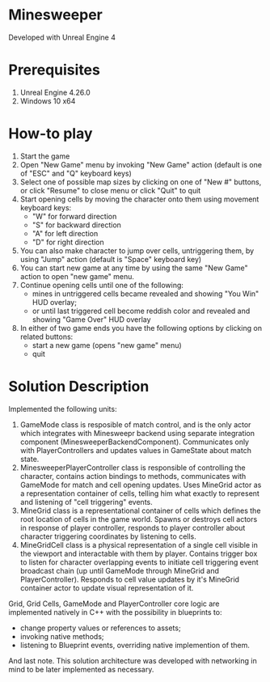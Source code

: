# Minesweeper

Developed with Unreal Engine 4

# Prerequisites

1. Unreal Engine 4.26.0
2. Windows 10 x64

# How-to play

1. Start the game
2. Open "New Game" menu by invoking "New Game" action (default is one of "ESC" and "Q" keyboard keys)
3. Select one of possible map sizes by clicking on one of "New #" buttons, or click "Resume" to close menu or click "Quit" to quit
4. Start opening cells by moving the character onto them using movement keyboard keys:
    - "W" for forward direction
    - "S" for backward direction
    - "A" for left direction
    - "D" for right direction
5. You can also make character to jump over cells, untriggering them, by using "Jump" action (default is "Space" keyboard key)
6. You can start new game at any time by using the same "New Game" action to open "new game" menu.
7. Continue opening cells until one of the following:
    - mines in untriggered cells became revealed and showing "You Win" HUD overlay;
    - or until last triggered cell become reddish color and revealed and showing "Game Over" HUD overlay
8. In either of two game ends you have the following options by clicking on related buttons:
    - start a new game (opens "new game" menu)
    - quit

# Solution Description
    
Implemented the following units:
1. GameMode class is resposible of match control, and is the only actor which integrates with Minesweepr backend using separate integration component (MinesweeperBackendComponent). Communicates only with PlayerControllers and updates values in GameState about match state.
2. MinesweeperPlayerController class is responsible of controlling the character, contains action bindings to methods, communicates with GameMode for match and cell opening updates. Uses MineGrid actor as a representation container of cells, telling him what exactly to represent and listening of "cell triggering" events.
3. MineGrid class is a representational container of cells which defines the root location of cells in the game world. Spawns or destroys cell actors in response of player controller, responds to player controller about character triggering coordinates by listening to cells.
4. MineGridCell class is a physical representation of a single cell visible in the viewport and interactable with them by player. Contains trigger box to listen for character overlapping events to initiate cell triggering event broadcast chain (up until GameMode through MineGrid and PlayerController). Responds to cell value updates by it's MineGrid container actor to update visual representation of it.

Grid, Grid Cells, GameMode and PlayerController core logic are implemented natively in C++ with the possibility in blueprints to:
- change property values or references to assets;
- invoking native methods;
- listening to Blueprint events, overriding native implemention of them.
    
And last note. This solution architecture was developed with networking in mind to be later implemented as necessary.
